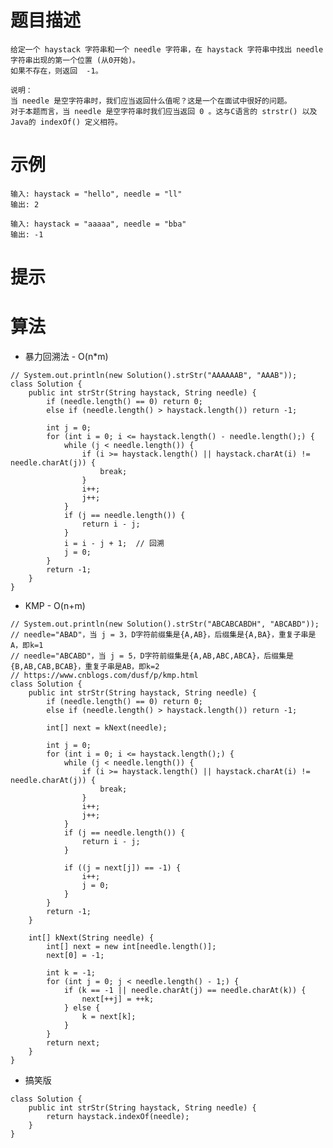# 题目描述
	给定一个 haystack 字符串和一个 needle 字符串，在 haystack 字符串中找出 needle 字符串出现的第一个位置 (从0开始)。
	如果不存在，则返回  -1。

	说明：
	当 needle 是空字符串时，我们应当返回什么值呢？这是一个在面试中很好的问题。
	对于本题而言，当 needle 是空字符串时我们应当返回 0 。这与C语言的 strstr() 以及 Java的 indexOf() 定义相符。

# 示例
	输入: haystack = "hello", needle = "ll"
	输出: 2

	输入: haystack = "aaaaa", needle = "bba"
	输出: -1

# 提示

# 算法
* 暴力回溯法 - O(n*m) 
```
// System.out.println(new Solution().strStr("AAAAAAB", "AAAB"));
class Solution {
	public int strStr(String haystack, String needle) {
		if (needle.length() == 0) return 0;
		else if (needle.length() > haystack.length()) return -1;

		int j = 0;
		for (int i = 0; i <= haystack.length() - needle.length();) {
			while (j < needle.length()) {
				if (i >= haystack.length() || haystack.charAt(i) != needle.charAt(j)) {
					break;
				}
				i++;
				j++;
			}
			if (j == needle.length()) {
				return i - j;
			}
			i = i - j + 1;	// 回溯
			j = 0;
		}
		return -1;
	}
}
```

* KMP - O(n+m) 
```
// System.out.println(new Solution().strStr("ABCABCABDH", "ABCABD"));
// needle="ABAD"，当 j = 3，D字符前缀集是{A,AB}，后缀集是{A,BA}，重复子串是A，即k=1
// needle="ABCABD"，当 j = 5，D字符前缀集是{A,AB,ABC,ABCA}，后缀集是{B,AB,CAB,BCAB}，重复子串是AB，即k=2
// https://www.cnblogs.com/dusf/p/kmp.html
class Solution {
	public int strStr(String haystack, String needle) {
		if (needle.length() == 0) return 0;
		else if (needle.length() > haystack.length()) return -1;

		int[] next = kNext(needle);

		int j = 0;
		for (int i = 0; i <= haystack.length();) {
			while (j < needle.length()) {
				if (i >= haystack.length() || haystack.charAt(i) != needle.charAt(j)) {
					break;
				}
				i++;
				j++;
			}
			if (j == needle.length()) {
				return i - j;
			}

			if ((j = next[j]) == -1) {
				i++;
				j = 0;
			}
		}
		return -1;
	}

	int[] kNext(String needle) {
		int[] next = new int[needle.length()];
		next[0] = -1;

		int k = -1;
		for (int j = 0; j < needle.length() - 1;) {
			if (k == -1 || needle.charAt(j) == needle.charAt(k)) {
				next[++j] = ++k;
			} else {
				k = next[k];
			}
		}
		return next;
	}
}
```

* 搞笑版
```
class Solution {
    public int strStr(String haystack, String needle) {
    	return haystack.indexOf(needle);	
    }
}
```
